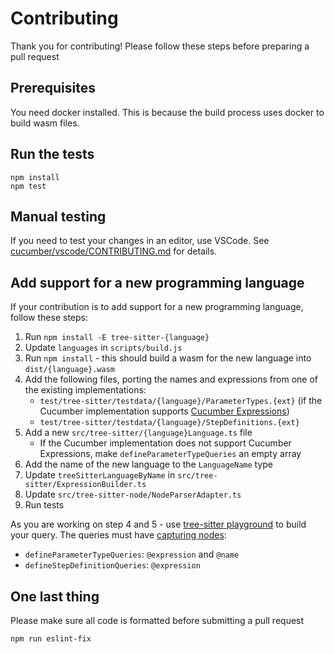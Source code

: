 # Contributing

Thank you for contributing! Please follow these steps before preparing a pull request

## Prerequisites

You need docker installed. This is because the build process uses docker to build wasm files.

## Run the tests

    npm install
    npm test

## Manual testing

If you need to test your changes in an editor, use VSCode.
See [cucumber/vscode/CONTRIBUTING.md](https://github.com/cucumber/vscode/blob/main/CONTRIBUTING.md) for details.

## Add support for a new programming language

If your contribution is to add support for a new programming language, follow these steps:

1. Run `npm install -E tree-sitter-{language}`
2. Update `languages` in `scripts/build.js`
3. Run `npm install` - this should build a wasm for the new language into `dist/{language}.wasm`
4. Add the following files, porting the names and expressions from one of the existing implementations:
   - `test/tree-sitter/testdata/{language}/ParameterTypes.{ext}` (if the Cucumber implementation supports [Cucumber Expressions](https://github.com/cucumber/cucumber-expressions#readme))
   - `test/tree-sitter/testdata/{language}/StepDefinitions.{ext}`
5. Add a new `src/tree-sitter/{language}Language.ts` file
   - If the Cucumber implementation does not support Cucumber Expressions, make `defineParameterTypeQueries` an empty array
6. Add the name of the new language to the `LanguageName` type
7. Update `treeSitterLanguageByName` in `src/tree-sitter/ExpressionBuilder.ts`
8. Update `src/tree-sitter-node/NodeParserAdapter.ts`
9. Run tests

As you are working on step 4 and 5 - use [tree-sitter playground](https://tree-sitter.github.io/tree-sitter/playground)
to build your query. The queries must have [capturing nodes](https://tree-sitter.github.io/tree-sitter/using-parsers#query-syntax):

- `defineParameterTypeQueries`: `@expression` and `@name`
- `defineStepDefinitionQueries`: `@expression`

## One last thing

Please make sure all code is formatted before submitting a pull request

    npm run eslint-fix
